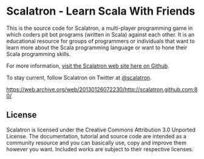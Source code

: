Scalatron - Learn Scala With Friends
=========

This is the source code for Scalatron, a multi-player programming game in which coders pit bot programs
(written in Scala) against each other. It is an educational resource for groups of programmers or individuals that
want to learn more about the Scala programming language or want to hone their Scala programming skills. 

For more information, [visit the Scalatron web site here on Github](http://scalatron.github.com).

To stay current, follow Scalatron on Twitter at [@scalatron](http://twitter.com/scalatron).

https://web.archive.org/web/20130126072230/http://scalatron.github.com:80/
## License

Scalatron is licensed under the Creative Commons Attribution 3.0 Unported License. The documentation, tutorial and source code are intended as a community resource and you can basically use, copy and improve them however you want. Included works are subject to their respective licenses. 
